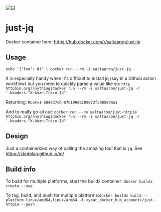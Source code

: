 [![CI](https://github.com/aaronhmiller/just-jq/workflows/CI/badge.svg)](https://github.com/aaronhmiller/just-jq/actions)

# just-jq

Docker container here: https://hub.docker.com/r/saltaaron/just-jq

## Usage
`echo '{"foo": 0}' | docker run --rm -i saltaaron/just-jq .`

It is especially handy when it's difficult to install jq (say in a Github action workflow) but you need to quickly parse a value like so: `http httpbin.org/anything|docker run --rm -i saltaaron/just-jq -r '.headers."X-Amzn-Trace-Id"'`

Returning: `Root=1-604337cb-07b199d6109073fa0859d4a1`

And to really go all out: `docker run --rm saltaaron/just-httpie httpbin.org/anything|docker run --rm -i saltaaron/just-jq -r '.headers."X-Amzn-Trace-Id"'`

## Design
Just a containerized way of calling the amazing tool that is `jq`. See https://stedolan.github.io/jq/

## Build info

To build for multiple platforms, start the buildx container: `docker buildx create --use`

To tag, build, and push for multiple platforms:`docker buildx build --platform linux/amd64,linux/arm64 -t <your_docker_hub_account>/just-httpie --push .`
